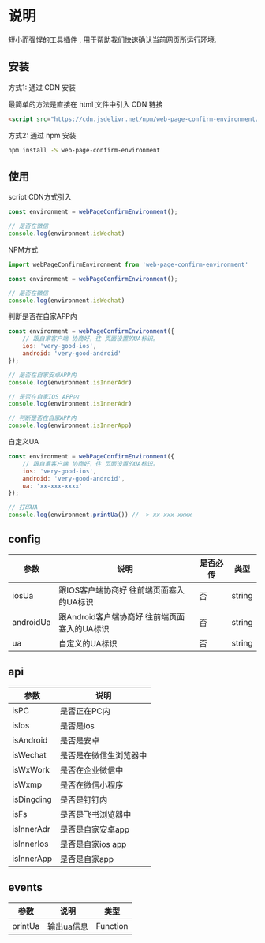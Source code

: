 # 说明

短小而强悍的工具插件 , 用于帮助我们快速确认当前网页所运行环境.  

## 安装

方式1: 通过 CDN 安装  

最简单的方法是直接在 html 文件中引入 CDN 链接

```html
<script src="https://cdn.jsdelivr.net/npm/web-page-confirm-environment/dist/index.umd.min.js"></script>
```

方式2: 通过 npm 安装

```bash
npm install -S web-page-confirm-environment
```

## 使用  

script CDN方式引入

```js
const environment = webPageConfirmEnvironment();

// 是否在微信
console.log(environment.isWechat)
```

NPM方式

```js
import webPageConfirmEnvironment from 'web-page-confirm-environment'

const environment = webPageConfirmEnvironment();

// 是否在微信
console.log(environment.isWechat)
```

判断是否在自家APP内

```js
const environment = webPageConfirmEnvironment({
    // 跟自家客户端 协商好，往 页面设置的UA标识。
    ios: 'very-good-ios',
    android: 'very-good-android'
});

// 是否在自家安卓APP内
console.log(environment.isInnerAdr)

// 是否在自家IOS APP内
console.log(environment.isInnerAdr)

// 判断是否在自家APP内
console.log(environment.isInnerApp)
```

自定义UA

```js
const environment = webPageConfirmEnvironment({
    // 跟自家客户端 协商好，往 页面设置的UA标识。
    ios: 'very-good-ios',
    android: 'very-good-android',
    ua: 'xx-xxx-xxxx'
});

// 打印UA
console.log(environment.printUa()) // -> xx-xxx-xxxx
```

## config

参数	   |		说明								|   是否必传 |   类型 |
----------|-------------------------------------------|-----------|-------|
iosUa 	  |跟IOS客户端协商好 往前端页面塞入的UA标识 		| 否 		|string |
androidUa |跟Android客户端协商好 往前端页面塞入的UA标识     | 否 		|string |
ua		  |自定义的UA标识								| 否   |string |

## api  

参数		|		说明		|
----------|-------------------|
isPC 	  |是否正在PC内   		|
isIos 	  |是否是ios	 	   |
isAndroid |是否是安卓	  		|
isWechat  |是否是在微信生浏览器中 |
isWxWork  |是否在企业微信中		 |
isWxmp 	  |是否在微信小程序		 |
isDingding|是否是钉钉内			|
isFs      |是否是飞书浏览器中    |
isInnerAdr|是否是自家安卓app	 |
isInnerIos|是否是自家ios app	|
isInnerApp|是否是自家app		|

## events  

参数		|	说明	|	类型	|
----------|------------|-----------
printUa |输出ua信息    |Function |
